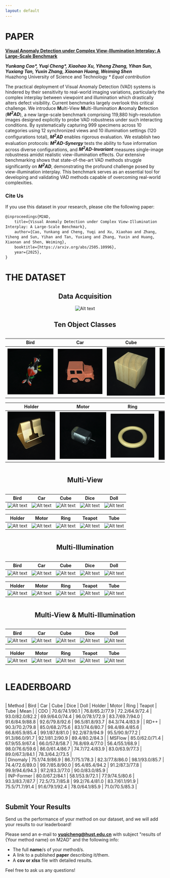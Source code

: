 ```yaml
---
layout: default
---
```


# PAPER

<div class="hero has-text-centered" id="paper">
<div class="myWrapper" markdown="1" align="left">



**[Visual Anomaly Detection under Complex View-Illumination Interplay: A Large-Scale Benchmark](https://arxiv.org/abs/2505.10996)**

***Yunkang Cao\*, Yuqi Cheng\*, Xiaohao Xu, Yiheng Zhang, Yihan Sun, Yuxiang Tan, Yuxin Zhang, Xiaonan Huang, Weiming Shen***<br>
Huazhong University of Science and Technology     *\* Equal contribution*

The practical deployment of Visual Anomaly Detection (VAD) systems is hindered by their sensitivity to real-world imaging variations, particularly the complex interplay between viewpoint and illumination which drastically alters defect visibility. Current benchmarks largely overlook this critical challenge. We introduce **M**ulti-View **M**ulti-Illumination **A**nomaly **D**etection (***M<sup>2</sup>AD***), a new large-scale benchmark comprising 119,880 high-resolution images designed explicitly to probe VAD robustness under such interacting conditions. By systematically capturing 999 specimens across 10 categories using 12 synchronized views and 10 illumination settings (120 configurations total), ***M<sup>2</sup>AD*** enables rigorous evaluation. We establish two evaluation protocols: ***M<sup>2</sup>AD-Synergy*** tests the ability to fuse information across diverse configurations, and ***M<sup>2</sup>AD-Invariant*** measures single-image robustness amidst realistic view-illumination effects. Our extensive benchmarking shows that state-of-the-art VAD methods struggle significantly on ***M<sup>2</sup>AD***, demonstrating the profound challenge posed by view-illumination interplay. This benchmark serves as an essential tool for developing and validating VAD methods capable of overcoming real-world complexities.

### Cite Us

If you use this dataset in your research, please cite the following paper:

```
@inproceedings{M2AD,
    title={Visual Anomaly Detection under Complex View-Illumination Interplay: A Large-Scale Benchmark},
    author={Cao, Yunkang and Cheng, Yuqi and Xu, Xiaohao and Zhang, Yiheng and Sun, Yihan and Tan, Yuxiang and Zhang, Yuxin and Huang, Xiaonan and Shen, Weiming},
    booktitle={https://arxiv.org/abs/2505.10996},
    year={2025},
}
```

</div>
</div>

# THE DATASET


<div class="hero has-text-centered" id="dataset">
<div class="myWrapper" markdown="1" align="center">

## Data Acquisition


![Alt text](assets\images\collection.gif "0")



## Ten Object Classes
<div markdown="1" style="overflow-x:scroll;">
<div markdown="1" style="min-width:800px;">

| Bird      | Car      | Cube      | Dice      | Doll      |
| ------------------------------ | ------------------------------------------------ | ----------------------------------------- | --------------------------- | --------------- |
| ![Alt text](assets\images\Obj_gif\bird.gif "bird") | ![Alt text](assets\images\Obj_gif\car.gif "car") | ![Alt text](assets\images\Obj_gif\cube.gif "cube") | ![Alt text](assets\images\Obj_gif\dice.gif "dice") | ![Alt text](assets\images\Obj_gif\doll.gif "doll") |


<!-- this space is essential -->

| Holder       | Motor          | Ring           | Teapot           | Tube             |
| --------------------------------------------------------------------------- | ------------------------------------------------------------------------------ | ----------------------------------------------------------- | ----------------------------------------------------------------- | --------------------------------------------------------------------------- |
| ![Alt text](assets\images\Obj_gif\holder.gif "holder") | ![Alt text](assets\images\Obj_gif\motor.gif "motor") | ![Alt text](assets\images\Obj_gif\ring.gif "ring") | ![Alt text](assets\images\Obj_gif\teapot.gif "teapot") | ![Alt text](assets\images\Obj_gif\tube.gif "tube") |

</div>
</div>

## Multi-View

<div markdown="1" style="overflow-x:scroll;">
<div markdown="1" style="min-width:100px;">

| Bird      | Car      | Cube      | Dice      | Doll      |
| ------------------------------ | ------------------------------------------------ | ----------------------------------------- | --------------------------- | --------------- |
| ![Alt text](assets\images\MV_gif\bird.gif "bird") | ![Alt text](assets\images\MV_gif\car.gif "car") | ![Alt text](assets\images\MV_gif\cube.gif "cube") | ![Alt text](assets\images\MV_gif\dice.gif "dice") | ![Alt text](assets\images\MV_gif\doll.gif "doll") |


<!-- this space is essential -->

| Holder       | Motor          | Ring           | Teapot           | Tube             |
| --------------------------------------------------------------------------- | ------------------------------------------------------------------------------ | ----------------------------------------------------------- | ----------------------------------------------------------------- | --------------------------------------------------------------------------- |
| ![Alt text](assets\images\MV_gif\holder.gif "holder") | ![Alt text](assets\images\MV_gif\motor.gif "motor") | ![Alt text](assets\images\MV_gif\ring.gif "ring") | ![Alt text](assets\images\MV_gif\teapot.gif "teapot") | ![Alt text](assets\images\MV_gif\tube.gif "tube") |


</div>
</div>


## Multi-Illumination

<div markdown="1" style="overflow-x:scroll;">
<div markdown="1" style="min-width:800px;">

| Bird      | Car      | Cube      | Dice      | Doll      |
| ------------------------------ | ------------------------------------------------ | ----------------------------------------- | --------------------------- | --------------- |
| ![Alt text](assets\images\MI_gif\bird.gif "bird") | ![Alt text](assets\images\MI_gif\car.gif "car") | ![Alt text](assets\images\MI_gif\cube.gif "cube") | ![Alt text](assets\images\MI_gif\dice.gif "dice") | ![Alt text](assets\images\MI_gif\doll.gif "doll") |


<!-- this space is essential -->

| Holder       | Motor          | Ring           | Teapot           | Tube             |
| --------------------------------------------------------------------------- | ------------------------------------------------------------------------------ | ----------------------------------------------------------- | ----------------------------------------------------------------- | --------------------------------------------------------------------------- |
| ![Alt text](assets\images\MI_gif\holder.gif "holder") | ![Alt text](assets\images\MI_gif\motor.gif "motor") | ![Alt text](assets\images\MI_gif\ring.gif "ring") | ![Alt text](assets\images\MI_gif\teapot.gif "teapot") | ![Alt text](assets\images\MI_gif\tube.gif "tube") |

</div>
</div>

## Multi-View & Multi-Illumination

<div markdown="1" style="overflow-x:scroll;">
<div markdown="1" style="min-width:800px;">

| Bird      | Car      | Cube      | Dice      | Doll      |
| ------------------------------ | ------------------------------------------------ | ----------------------------------------- | --------------------------- | --------------- |
| ![Alt text](assets\images\MIV_gif\bird.gif "bird") | ![Alt text](assets\images\MIV_gif\car.gif "car") | ![Alt text](assets\images\MIV_gif\cube.gif "cube") | ![Alt text](assets\images\MIV_gif\dice.gif "dice") | ![Alt text](assets\images\MIV_gif\doll.gif "doll") |


<!-- this space is essential -->

| Holder       | Motor          | Ring           | Teapot           | Tube             |
| --------------------------------------------------------------------------- | ------------------------------------------------------------------------------ | ----------------------------------------------------------- | ----------------------------------------------------------------- | --------------------------------------------------------------------------- |
| ![Alt text](assets\images\MIV_gif\holder.gif "holder") | ![Alt text](assets\images\MIV_gif\motor.gif "motor") | ![Alt text](assets\images\MIV_gif\ring.gif "ring") | ![Alt text](assets\images\MIV_gif\teapot.gif "teapot") | ![Alt text](assets\images\MIV_gif\tube.gif "tube") |


</div>
</div>

</div>
</div>

# LEADERBOARD


    
<div markdown="1" style="overflow-x:scroll;">
<div markdown="1" style="min-width:400px;">

| Method     | Bird            | Car             | Cube            | Dice            | Doll            | Holder          | Motor           | Ring            | Teapot          | Tube            | Mean            |
| CDO        | 70.6/74.1/90.1  | 76.8/65.2/77.9  | 72.2/64.9/72.4  | 93.0/82.0/82.2  | 69.9/64.0/74.4  | 96.0/78.1/72.9  | 83.7/69.7/94.0  | 91.6/84.9/88.8  | 92.6/79.8/92.6  | 96.5/81.8/93.7  | 84.3/74.4/83.9  |
| RD++       | 90.3/70.2/79.8  | 85.0/68.2/75.6  | 83.1/74.6/80.7  | 98.4/89.4/85.6  | 66.8/65.9/85.4  | 99.1/87.8/81.0  | 92.2/87.9/94.9  | 95.5/90.9/77.2  | 91.3/86.0/91.7  | 92.1/81.2/90.9  | 89.4/80.2/84.3  |
| MSFlow     | 85.0/62.0/71.4  | 67.9/55.9/67.4  | 66.0/57.8/58.7  | 76.8/69.4/77.0  | 56.4/55.1/68.9  | 98.0/76.6/59.6  | 86.0/61.4/86.7  | 74.7/72.4/83.9  | 83.0/63.9/77.3  | 89.0/67.3/84.1  | 78.3/64.2/73.5  |  
| Dinomaly   | 75.1/74.9/86.9  | 86.7/75.1/78.3  | 82.3/77.8/86.0  | 98.1/93.0/85.7  | 74.4/72.6/89.0  | 99.7/85.8/90.0  | 95.4/85.4/94.2  | 91.2/87.3/77.8  | 99.9/94.6/94.3  | 97.2/83.3/77.0  | 90.0/83.0/85.9  |  
| INP-Former | 80.0/67.2/84.1  | 58.1/53.9/72.1  | 77.9/74.5/80.6  | 93.3/83.7/87.7  | 72.5/73.7/85.8  | 99.2/76.4/81.0  | 83.7/61.1/91.9  | 75.5/71.7/91.4  | 91.6/79.1/92.4  | 78.0/64.1/85.9  | 71.0/70.5/85.3  |  

</div>
</div>

## Submit Your Results

<div class="myWrapper" align="left" markdown="1">


Send us the performance of your method on our dataset, and we will add your results to our leaderboard!  

Please send an e-mail to **yuqicheng@hust.edu.cn** with subject "results of {Your method name} on M2AD" and the following info:

- The full **name**/s of your method/s.
- A link to a published **paper** describing it/them.
- A **csv or xlsx** file with detailed results.

Feel free to ask us any questions!

</div>

